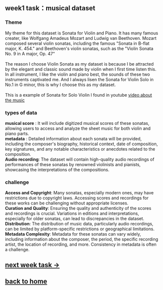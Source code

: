 ## week1 task：musical dataset
### Theme
   My theme for this dataset is Sonata for Violin and Piano. It has many famous creater, like Wolfgang Amadeus Mozart and Ludwig van Beethoven. Mozart composed several violin sonatas, including the famous "Sonata in B-flat major, K. 454." and Beethoven's violin sonatas, such as the "Violin Sonata No. 9 in A major, Op. 47"
   <br>
   <br>
   The reason I choose Violin Sonata as my dataset is because I be attracted by the elegant and classic sound made by violin when I first time listen this. In all instrument, I like the violin and piano best, the sounds of these two instruments captivated me. And I always lisen the Sonata for Violin Solo in No.1 in G minor, this is why I choose this as my dataset. <br>
<br> 
   This is a example of Sonata for Solo Violin I found in youtube [video about the music](https://youtu.be/PZoaEmxrsZQ?si=Lp2wSccpogeob-Rt)
### types of data
<b>musical score</b> : It will include digitized musical scores of these sonatas, allowing users to access and analyze the sheet music for both violin and piano parts. <br>
<b>metadata</b> : Detailed information about each sonata will be provided, including the composer's biography, historical context, date of composition, key signatures, and any notable characteristics or anecdotes related to the composition.<br>
<b>Audio recording</b>:  The dataset will contain high-quality audio recordings of performances of these sonatas by renowned violinists and pianists, showcasing the interpretations of the compositions.



### challenge
<b>Access and Copyright</b>: Many sonatas, especially modern ones, may have restrictions due to copyright laws. Accessing scores and recordings for these works can be challenging without appropriate licenses.<br>
<b>Curation and Quality</b>: Ensuring the quality and authenticity of the scores and recordings is crucial. Variations in editions and interpretations, especially for older sonatas, can lead to discrepancies in the dataset.<br>
<b>Distribution</b>: The distribution of music data, particularly audio recordings, can be limited by platform-specific restrictions or geographical limitations.<br>
<b>Metadata Complexity</b>: Metadata for these sonatas can vary widely, including information about the composer, the period, the specific recording artist, the location of recording, and more. Consistency in metadata is often a challenge.

## [next week task &rarr;](week2.md) 
## [back to home](README.md)




